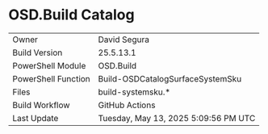 ﻿# OSD.Build Catalog

| | |
|-|-|
| Owner | David Segura |
| Build Version | 25.5.13.1 |
| PowerShell Module | OSD.Build |
| PowerShell Function | Build-OSDCatalogSurfaceSystemSku |
| Files | build-systemsku.* |
| Build Workflow | GitHub Actions |
| Last Update | Tuesday, May 13, 2025 5:09:56 PM UTC |
